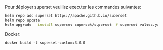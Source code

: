 Pour déployer superset veuillez executer les commandes suivantes:

```bash
helm repo add superset https://apache.github.io/superset
helm repo update
helm upgrade --install superset superset/superset -f superset-values.yaml -n superset --create-namespace
```


Docker:

```
docker build -t superset-custom:3.0.0
```
